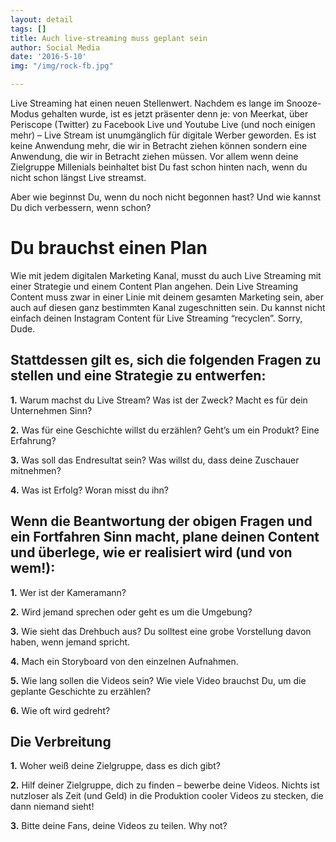 ```yaml
---
layout: detail
tags: []
title: Auch live-streaming muss geplant sein
author: Social Media
date: '2016-5-10'
img: "/img/rock-fb.jpg"

---
```

Live Streaming hat einen neuen Stellenwert. Nachdem es lange im Snooze-Modus gehalten wurde, ist es jetzt präsenter denn je: von Meerkat, über Periscope (Twitter) zu Facebook Live und Youtube Live (und noch einigen mehr) – Live Stream ist unumgänglich für digitale Werber geworden. Es ist keine Anwendung mehr, die wir in Betracht ziehen können sondern eine Anwendung, die wir in Betracht ziehen müssen. Vor allem wenn deine Zielgruppe Millenials beinhaltet bist Du fast schon hinten nach, wenn du nicht schon längst Live streamst.

Aber wie beginnst Du, wenn du noch nicht begonnen hast? Und wie kannst Du dich verbessern, wenn schon?

# Du brauchst einen Plan

Wie mit jedem digitalen Marketing Kanal, musst du auch Live Streaming mit einer Strategie und einem Content Plan angehen. Dein Live Streaming Content muss zwar in einer Linie mit deinem gesamten Marketing sein, aber auch auf diesen ganz bestimmten Kanal zugeschnitten sein. Du kannst nicht einfach deinen Instagram Content für Live Streaming “recyclen”. Sorry, Dude.

## Stattdessen gilt es, sich die folgenden Fragen zu stellen und eine Strategie zu entwerfen:

**1.** Warum machst du Live Stream? Was ist der Zweck? Macht es für dein Unternehmen Sinn?

**2.** Was für eine Geschichte willst du erzählen? Geht’s um ein Produkt? Eine Erfahrung?

**3.** Was soll das Endresultat sein? Was willst du, dass deine Zuschauer mitnehmen?

**4.** Was ist Erfolg? Woran misst du ihn?

## Wenn die Beantwortung der obigen Fragen und ein Fortfahren Sinn macht, plane deinen Content und überlege, wie er realisiert wird (und von wem!):

**1.** Wer ist der Kameramann?

**2.** Wird jemand sprechen oder geht es um die Umgebung?

**3.** Wie sieht das Drehbuch aus? Du solltest eine grobe Vorstellung davon haben, wenn jemand spricht.

**4.** Mach ein Storyboard von den einzelnen Aufnahmen.

**5.** Wie lang sollen die Videos sein? Wie viele Video brauchst Du, um die geplante Geschichte zu erzählen?

**6.** Wie oft wird gedreht?

## Die Verbreitung

**1.** Woher weiß deine Zielgruppe, dass es dich gibt?

**2.** Hilf deiner Zielgruppe, dich zu finden – bewerbe deine Videos. Nichts ist nutzloser als Zeit (und Geld) in die Produktion cooler Videos zu stecken, die dann niemand sieht!

**3.** Bitte deine Fans, deine Videos zu teilen. Why not?